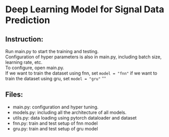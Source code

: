 # Deep Learning Model for Signal Data Prediction

## Instruction:
Run main.py to start the training and testing.<br />
Configuration of hyper parameters is also in main.py, including batch size, learning rate, etc.<br />
To configure, open main.py.<br />
If we want to train the dataset using fnn, set `model = "fnn"`
if we want to train the dataset using gru, set `model = "gru"`
'''

## Files:
- main.py: configuration and hyper tuning.<br />
- models.py: including all the architecture of all models.<br />
- utils.py: data loading using pytorch dataloader and dataset
- fnn.py: train and test setup of fnn model
- gru.py: train and test setup of gru model
